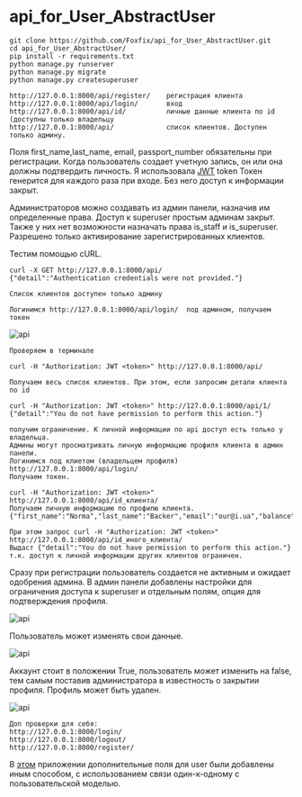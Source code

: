 # api_for_User_AbstractUser

    git clone https://github.com/Foxfix/api_for_User_AbstractUser.git
    cd api_for_User_AbstractUser/
    pip install -r requirements.txt
    python manage.py runserver
    python manage.py migrate
    python manage.py createsuperuser
    
    http://127.0.0.1:8000/api/register/    регистрация клиента
    http://127.0.0.1:8000/api/login/       вход 
    http://127.0.0.1:8000/api/id/          личные данные клиента по id (доступны только владельцу
    http://127.0.0.1:8000/api/             список клиентов. Доступен только админу.           
    
Поля first_name,last_name, email, passport_number  обязательны при регистрации.
Когда пользователь создает учетную запись, он или она должны подтвердить личность.
Я использовала [JWT](http://getblimp.github.io/django-rest-framework-jwt) token
Токен генерится для каждого раза при входе. Без него доступ к информации закрыт.

Администраторов можно создавать из админ панели, назначив им определенные права. 
Доступ к superuser простым админам закрыт. Также у них нет возможности назначать права is_staff и is_superuser.
Разрешено только активирование зарегистрированных клиентов.
    
Тестим помощью cURL.

    curl -X GET http://127.0.0.1:8000/api/  
    {"detail":"Authentication credentials were not provided."}
    
    Cписок клиентов доступен только админу

    Логинимся http://127.0.0.1:8000/api/login/  под админом, получаем токен
  ![api](http://ipic.su/img/img7/fs/joxi_screenshot_1492730176307.1492731933.png)
    
    Проверяем в терминале
    
    curl -H "Authorization: JWT <token>" http://127.0.0.1:8000/api/
    
    Получаем весь список клиентов. При этом, если запросим детали клиента по id
    
    curl -H "Authorization: JWT <token>" http://127.0.0.1:8000/api/1/ 
    {"detail":"You do not have permission to perform this action."}
    
    получим ограничение. К личной информации по api доступ есть только у владельца.
    Админы могут просматривать личную информацию профиля клиента в админ панели.
    Логинимся под клиетом (владельцем профиля) http://127.0.0.1:8000/api/login/
    Получаем токен.
    
    curl -H "Authorization: JWT <token>" http://127.0.0.1:8000/api/id_клиента/
    Получаем личную информацию по профилю клиента.
    {"first_name":"Norma","last_name":"Backer","email":"our@i.ua","balance":"0.0000","username":"norma","passport_number":"CK123478","accaunt":true}
    
    При этом запрос curl -H "Authorization: JWT <token>" http://127.0.0.1:8000/api/id_иного_клиента/
    Выдаст {"detail":"You do not have permission to perform this action."}
    т.к. доступ к личной информации других клиентов ограничен.
 
Сразу при регистрации пользователь создается не активным и ожидает одобрения админа.
В админ панели добавлены настройки для ограничения доступа к superuser и отдельным полям,
опция для подтверждения профиля.

 ![api](https://wmpics.pics/di-0V5T.png)
 
 
 Пользователь может изменять свои данные.
 
 ![api](http://ipic.su/img/img7/fs/joxi_screenshot_1492731538260.1492732173.png)
 
 Аккаунт стоит в положении True, пользователь может изменить на false, 
 тем самым поставив администратора в известность о закрытии профиля. Профиль может быть удален.
 
 ![api](https://wmpics.pics/di-YOUD.png) 
 
    Доп проверки для себя:
    http://127.0.0.1:8000/login/
    http://127.0.0.1:8000/logout/
    http://127.0.0.1:8000/register/
 
 В  [этом](https://github.com/Foxfix/api_client) приложении дополнительные поля для user были добавлены 
 иным способом, с использованием связи один-к-одному с пользовательской моделью. 

